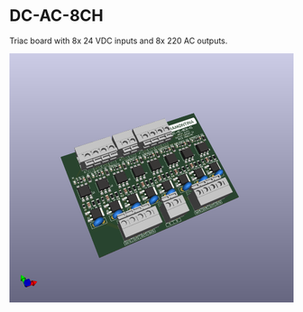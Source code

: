 # DC-AC-8CH

Triac board with 8x 24 VDC inputs and 8x 220 AC outputs.

![alt text](https://github.com/thermseekr/dc-ac-8ch/blob/main/V1/dc-ac-8ch-v1.png "DC-AC-8CH-V1")
